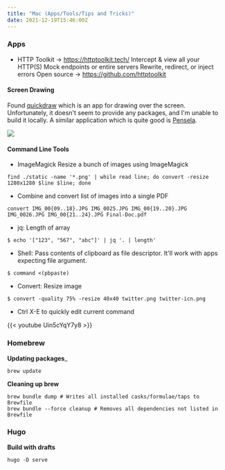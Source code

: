 ```yaml
---
title: "Mac (Apps/Tools/Tips and Tricks)"
date: 2021-12-19T15:46:00Z
---
```


### Apps

* HTTP Toolkit -> https://httptoolkit.tech/
Intercept & view all your HTTP(S) Mock endpoints or entire servers Rewrite, redirect, or inject errors
Open source -> https://github.com/httptoolkit

#### Screen Drawing

Found [quickdraw](https://github.com/maxchuquimia/quickdraw) which is an app for drawing over the screen.
Unfortunately, it doesn't seem to provide any packages, and I'm unable to build it locally.
A similar application which is quite good is [Pensela](https://github.com/weiameili/Pensela).

![](/images/2021/12/pensela.png)

#### Command Line Tools

* ImageMagick Resize a bunch of images using ImageMagick

```shell
find ./static -name '*.png' | while read line; do convert -resize 1280x1280 $line $line; done
```

* Combine and convert list of images into a single PDF

```shell
convert IMG_00{09..18}.JPG IMG_0025.JPG IMG_00{19..20}.JPG IMG_0026.JPG IMG_00{21..24}.JPG Final-Doc.pdf
```

* jq: Length of array

```shell
$ echo '["123", "567", "abc"]' | jq '. | length'
```

* Shell: Pass contents of clipboard as file descriptor. It'll work with apps expecting file argument.

```shell
$ command <(pbpaste)
```

* Convert: Resize image

```shell
$ convert -quality 75% -resize 40x40 twitter.png twitter-icn.png
```
* Ctrl X-E to quickly edit current command

{{< youtube Uin5cYqY7y8 >}}

### Homebrew

__Updating packages___
```shell
brew update
```

__Cleaning up brew__
```shell
brew bundle dump # Writes all installed casks/formulae/taps to Brewfile
brew bundle --force cleanup # Removes all dependencies not listed in Brewfile
```

### Hugo

__Build with drafts__
```shell
hugo -D serve
```


